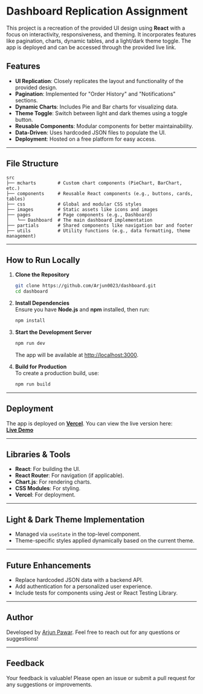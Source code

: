 # Dashboard Replication Assignment  

This project is a recreation of the provided UI design using **React** with a focus on interactivity, responsiveness, and theming. It incorporates features like pagination, charts, dynamic tables, and a light/dark theme toggle. The app is deployed and can be accessed through the provided live link.  

## Features  

- **UI Replication**: Closely replicates the layout and functionality of the provided design.  
- **Pagination**: Implemented for "Order History" and "Notifications" sections.  
- **Dynamic Charts**: Includes Pie and Bar charts for visualizing data.  
- **Theme Toggle**: Switch between light and dark themes using a toggle button.  
- **Reusable Components**: Modular components for better maintainability.  
- **Data-Driven**: Uses hardcoded JSON files to populate the UI.  
- **Deployment**: Hosted on a free platform for easy access.  

---

## File Structure  

```plaintext  
src  
├── mcharts        # Custom chart components (PieChart, BarChart, etc.)  
├── components     # Reusable React components (e.g., buttons, cards, tables)  
├── css            # Global and modular CSS styles  
├── images         # Static assets like icons and images  
├── pages          # Page components (e.g., Dashboard)  
│   └── Dashboard  # The main dashboard implementation  
├── partials       # Shared components like navigation bar and footer  
├── utils          # Utility functions (e.g., data formatting, theme management)  
```  

---

## How to Run Locally  

1. **Clone the Repository**  
   ```bash  
   git clone https://github.com/Arjun0023/dashboard.git 
   cd dashboard  
   ```  

2. **Install Dependencies**  
   Ensure you have **Node.js** and **npm** installed, then run:  
   ```bash  
   npm install  
   ```  

3. **Start the Development Server**  
   ```bash  
   npm run dev  
   ```  
   The app will be available at [http://localhost:3000](http://localhost:3000).  

4. **Build for Production**  
   To create a production build, use:  
   ```bash  
   npm run build  
   ```  

---

## Deployment  

The app is deployed on **[Vercel](https://fireai-dashboard-three.vercel.app/)**. You can view the live version here:  
**[Live Demo](#)**  

---

## Libraries & Tools  

- **React**: For building the UI.  
- **React Router**: For navigation (if applicable).  
- **Chart.js**: For rendering charts.  
- **CSS Modules**: For styling.  
- **Vercel**: For deployment.  

---

## Light & Dark Theme Implementation  

- Managed via `useState` in the top-level component.  
- Theme-specific styles applied dynamically based on the current theme.  

---

## Future Enhancements  

- Replace hardcoded JSON data with a backend API.  
- Add authentication for a personalized user experience.  
- Include tests for components using Jest or React Testing Library.  

---

## Author  

Developed by [Arjun Pawar](https://github.com/Arjun0023). Feel free to reach out for any questions or suggestions!  

---

## Feedback  

Your feedback is valuable! Please open an issue or submit a pull request for any suggestions or improvements.  

